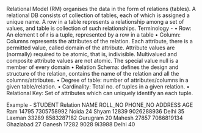 Relational Model (RM) organises the data in the form of relations (tables). A relational DB consists of collection of tables, each of which is assigned a unique name. A row in a table represents a relationship among a set of values, and table is collection of such relationships.
Terminology - 
	• Row: An element t of r is a tuple, represented by a row in a table
	• Column: Columns represents the attributes of the relation. Each attribute, there is a permitted value, called domain of the attribute. Attribute values are (normally) required to be atomic, that is, indivisible. Multivalued and composite attribute values are not atomic. The special value null is a member of every domain
	• Relation Schema: defines the design and structure of the relation, contains the name of the relation and all the columns/attributes.
	• Degree of table: number of attributes/columns in a given table/relation. 
	• Cardinality: Total no. of tuples in a given relation.
	• Relational Key: Set of attributes which can uniquely identify an each tuple. 


Example - STUDENT Relation
NAME	ROLL_NO	PHONE_NO	ADDRESS	AGE
Ram	14795	7305758992	Noida	24
Shyam	12839	9026288936	Delhi	35
Laxman	33289	8583287182	Gurugram	20
Mahesh	27857	7086819134	Ghaziabad	27
Ganesh	17282	9028 9i3988	Delhi	40

